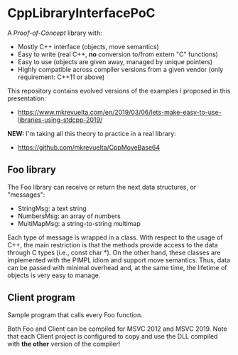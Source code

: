 # CppLibraryInterfacePoC

A *Proof-of-Concept* library with:
+ Mostly C++ interface (objects, move semantics)
+ Easy to write (real C++, **no** conversion to/from extern "C" functions)
+ Easy to use (objects are given away, managed by unique pointers)
+ Highly compatible across compiler versions from a given vendor (only requirement: C++11 or above)

This repository contains evolved versions of the examples I proposed in this presentation:

+ https://www.mkrevuelta.com/en/2019/03/06/lets-make-easy-to-use-libraries-using-stdcpp-2019/

**NEW:** I'm taking all this theory to practice in a real library:

+ https://github.com/mkrevuelta/CppMoveBase64

## Foo library

The Foo library can receive or return the next data structures, or "messages":

+ StringMsg: a text string
+ NumbersMsg: an array of numbers
+ MultiMapMsg: a string-to-string multimap

Each type of message is wrapped in a class. With respect to the usage of C++, the main restriction is that the methods provide access to the data through C types (i.e., const char \*). On the other hand, these classes are implemented with the PIMPL idiom and support move semantics. Thus, data can be passed with minimal overhead and, at the same time, the lifetime of objects is very easy to manage.

## Client program

Sample program that calls every Foo function.

Both Foo and Client can be compiled for MSVC 2012 and MSVC 2019. Note that each Client project is configured to copy and use the DLL compiled with **the other** version of the compiler!
